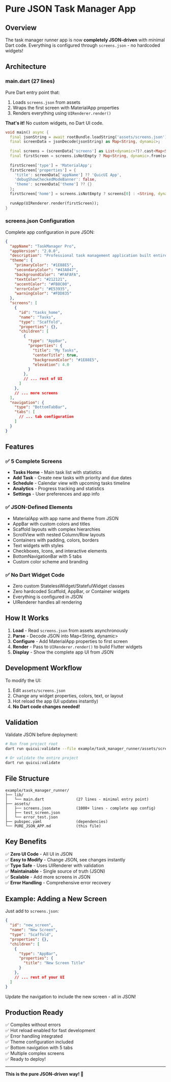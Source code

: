 # Pure JSON Task Manager App

## Overview

The task manager runner app is now **completely JSON-driven** with minimal Dart code. Everything is configured through `screens.json` - no hardcoded widgets!

## Architecture

### main.dart (27 lines)
Pure Dart entry point that:
1. Loads `screens.json` from assets
2. Wraps the first screen with MaterialApp properties
3. Renders everything using `UIRenderer.render()`

**That's it!** No custom widgets, no Dart UI code.

```dart
void main() async {
  final jsonString = await rootBundle.loadString('assets/screens.json');
  final screenData = jsonDecode(jsonString) as Map<String, dynamic>;
  
  final screens = (screenData['screens'] as List<dynamic>?)?.cast<Map<String, dynamic>>() ?? [];
  final firstScreen = screens.isNotEmpty ? Map<String, dynamic>.from(screens[0]) : <String, dynamic>{};
  
  firstScreen['type'] = 'MaterialApp';
  firstScreen['properties'] = {
    'title': screenData['appName'] ?? 'QuicUI App',
    'debugShowCheckedModeBanner': false,
    'theme': screenData['theme'] ?? {}
  };
  firstScreen['home'] = screens.isNotEmpty ? screens[0] : <String, dynamic>{};
  
  runApp(UIRenderer.render(firstScreen));
}
```

### screens.json Configuration

Complete app configuration in pure JSON:

```json
{
  "appName": "TaskManager Pro",
  "appVersion": "2.0.0",
  "description": "Professional task management application built entirely with JSON",
  "theme": {
    "primaryColor": "#1E88E5",
    "secondaryColor": "#43A047",
    "backgroundColor": "#FAFAFA",
    "textColor": "#212121",
    "accentColor": "#FB8C00",
    "errorColor": "#E53935",
    "warningColor": "#FDD835"
  },
  "screens": [
    {
      "id": "tasks_home",
      "name": "Tasks",
      "type": "Scaffold",
      "properties": {},
      "children": [
        {
          "type": "AppBar",
          "properties": {
            "title": "My Tasks",
            "centerTitle": true,
            "backgroundColor": "#1E88E5",
            "elevation": 4.0
          }
        },
        // ... rest of UI
      ]
    },
    // ... more screens
  ],
  "navigation": {
    "type": "BottomTabBar",
    "tabs": [
      // ... tab configuration
    ]
  }
}
```

## Features

### ✅ 5 Complete Screens
- **Tasks Home** - Main task list with statistics
- **Add Task** - Create new tasks with priority and due dates
- **Schedule** - Calendar view with upcoming tasks timeline
- **Analytics** - Progress tracking and statistics
- **Settings** - User preferences and app info

### ✅ JSON-Defined Elements
- MaterialApp with app name and theme from JSON
- AppBar with custom colors and titles
- Scaffold layouts with complex hierarchies
- ScrollView with nested Column/Row layouts
- Containers with padding, colors, borders
- Text widgets with styles
- Checkboxes, Icons, and interactive elements
- BottomNavigationBar with 5 tabs
- Custom color scheme and branding

### ✅ No Dart Widget Code
- Zero custom StatelessWidget/StatefulWidget classes
- Zero hardcoded Scaffold, AppBar, or Container widgets
- Everything is configured in JSON
- UIRenderer handles all rendering

## How It Works

1. **Load** - Read `screens.json` from assets asynchronously
2. **Parse** - Decode JSON into Map<String, dynamic>
3. **Configure** - Add MaterialApp properties to first screen
4. **Render** - Pass to `UIRenderer.render()` to build Flutter widgets
5. **Display** - Show the complete app UI from JSON

## Development Workflow

To modify the UI:
1. Edit `assets/screens.json`
2. Change any widget properties, colors, text, or layout
3. Hot reload the app (UI updates instantly)
4. **No Dart code changes needed!**

## Validation

Validate JSON before deployment:
```bash
# Run from project root
dart run quicui:validate --file example/task_manager_runner/assets/screens.json

# Or validate the entire project
dart run quicui:validate
```

## File Structure

```
example/task_manager_runner/
├── lib/
│   └── main.dart              (27 lines - minimal entry point)
├── assets/
│   ├── screens.json           (1000+ lines - complete app config)
│   ├── test_screen.json
│   └── error_test.json
├── pubspec.yaml               (dependencies)
└── PURE_JSON_APP.md           (this file)
```

## Key Benefits

✅ **Zero UI Code** - All UI in JSON  
✅ **Easy to Modify** - Change JSON, see changes instantly  
✅ **Type Safe** - Uses UIRenderer with validation  
✅ **Maintainable** - Single source of truth (JSON)  
✅ **Scalable** - Add more screens in JSON  
✅ **Error Handling** - Comprehensive error recovery  

## Example: Adding a New Screen

Just add to `screens.json`:
```json
{
  "id": "new_screen",
  "name": "New Screen",
  "type": "Scaffold",
  "properties": {},
  "children": [
    {
      "type": "AppBar",
      "properties": {
        "title": "New Screen Title"
      }
    },
    // ... rest of your UI
  ]
}
```

Update the navigation to include the new screen - all in JSON!

## Production Ready

✅ Compiles without errors  
✅ Hot reload enabled for fast development  
✅ Error handling integrated  
✅ Theme configuration included  
✅ Bottom navigation with 5 tabs  
✅ Multiple complex screens  
✅ Ready to deploy!

---

**This is the pure JSON-driven way! 🚀**
